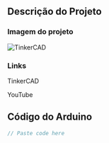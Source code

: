 ## Descrição do Projeto

### Imagem do projeto


![TinkerCAD](./tinkercad.png)

### Links
TinkerCAD

YouTube

## Código do Arduino

```c
// Paste code here

```
